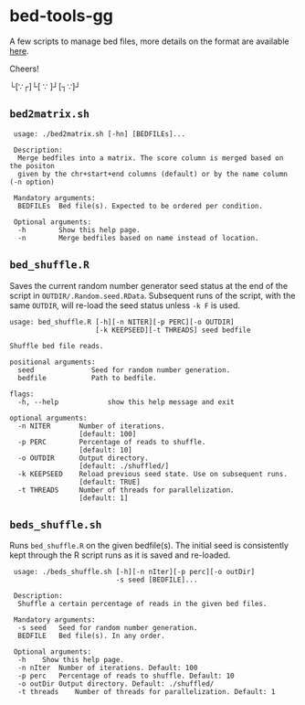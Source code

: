bed-tools-gg
===

A few scripts to manage bed files, more details on the format are available [here](https://genome.ucsc.edu/FAQ/FAQformat.html#format1).

Cheers!

└[∵┌]└[ ∵ ]┘[┐∵]┘

## `bed2matrix.sh`

```
 usage: ./bed2matrix.sh [-hn] [BEDFILEs]...

 Description:
  Merge bedfiles into a matrix. The score column is merged based on the positon
  given by the chr+start+end columns (default) or by the name column (-n option)

 Mandatory arguments:
  BEDFILEs  Bed file(s). Expected to be ordered per condition.

 Optional arguments:
  -h        Show this help page.
  -n        Merge bedfiles based on name instead of location.
```

## `bed_shuffle.R`

Saves the current random number generator seed status at the end of the script in `OUTDIR/.Random.seed.RData`. Subsequent runs of the script, with the same `OUTDIR`, will re-load the seed status unless `-k F` is used.

```
usage: bed_shuffle.R [-h][-n NITER][-p PERC][-o OUTDIR]
                     [-k KEEPSEED][-t THREADS] seed bedfile

Shuffle bed file reads.

positional arguments:
  seed              Seed for random number generation.
  bedfile           Path to bedfile.

flags:
  -h, --help            show this help message and exit

optional arguments:
  -n NITER       Number of iterations.
                 [default: 100]
  -p PERC        Percentage of reads to shuffle.
                 [default: 10]
  -o OUTDIR      Output directory.
                 [default: ./shuffled/]
  -k KEEPSEED    Reload previous seed state. Use on subsequent runs.
                 [default: TRUE]
  -t THREADS     Number of threads for parallelization.
                 [default: 1]

```

## `beds_shuffle.sh`

Runs `bed_shuffle.R` on the given bedfile(s). The initial seed is consistently kept through the R script runs as it is saved and re-loaded.

```
 usage: ./beds_shuffle.sh [-h][-n nIter][-p perc][-o outDir]
                          -s seed [BEDFILE]...

 Description:
  Shuffle a certain percentage of reads in the given bed files.

 Mandatory arguments:
  -s seed   Seed for random number generation.
  BEDFILE   Bed file(s). In any order.

 Optional arguments:
  -h    Show this help page.
  -n nIter  Number of iterations. Default: 100
  -p perc   Percentage of reads to shuffle. Default: 10
  -o outDir Output directory. Default: ./shuffled/
  -t threads    Number of threads for parallelization. Default: 1
```